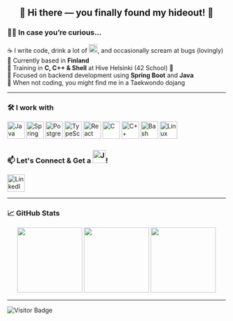 <h2 align="center">👋 Hi there — you finally found my hideout! 🌸</h2>

### 👩‍💻 In case you’re curious...
☕ I write code, drink a lot of <img src="https://cdn.jsdelivr.net/gh/devicons/devicon/icons/java/java-original.svg" height="20" alt="Java" />, and occasionally scream at bugs (lovingly)  
📍 Currently based in **Finland**   
🧠 Training in **C, C++ & Shell** at Hive Helsinki (42 School) 🧪  
🎯 Focused on backend development using **Spring Boot** and **Java**  
🥋 When not coding, you might find me in a Taekwondo dojang

---
### 🛠️ I work with

<p align="left">
  <img src="https://cdn.jsdelivr.net/gh/devicons/devicon/icons/java/java-original.svg" height="40" alt="Java" />
  <img src="https://cdn.jsdelivr.net/gh/devicons/devicon/icons/spring/spring-original.svg" height="40" alt="Spring" />
  <img src="https://cdn.jsdelivr.net/gh/devicons/devicon/icons/postgresql/postgresql-original.svg" height="40" alt="PostgreSQL" />
  <img src="https://cdn.jsdelivr.net/gh/devicons/devicon/icons/typescript/typescript-original.svg" height="40" alt="TypeScript" />
  <img src="https://cdn.jsdelivr.net/gh/devicons/devicon/icons/react/react-original.svg" height="40" alt="React" />
  <img src="https://cdn.jsdelivr.net/gh/devicons/devicon/icons/c/c-original.svg" height="40" alt="C" />
  <img src="https://cdn.jsdelivr.net/gh/devicons/devicon/icons/cplusplus/cplusplus-original.svg" height="40" alt="C++" />
  <img src="https://cdn.jsdelivr.net/gh/devicons/devicon/icons/bash/bash-original.svg" height="40" alt="Bash" />
  <img src="https://cdn.jsdelivr.net/gh/devicons/devicon/icons/linux/linux-original.svg" height="40" alt="Linux" />
</p>

### 📫 Let's Connect & Get a <img src="https://cdn.jsdelivr.net/gh/devicons/devicon/icons/java/java-original.svg" height="30" alt="Java" />!

<p align="left">
  <a href="https://www.linkedin.com/in/hiennguyen95/" target="_blank">
    <img src="https://cdn.jsdelivr.net/gh/devicons/devicon/icons/linkedin/linkedin-original.svg" height="40" alt="LinkedIn" />
  </a>
</p>

---

### 📈 GitHub Stats

<div align="center">
  <img src="https://github-readme-stats.vercel.app/api/top-langs/?username=novth17&layout=compact&theme=radical" height="150"/>
  <img src="https://github-readme-stats.vercel.app/api?username=novth17&show_icons=true&theme=radical" height="150"/>
  <img src="https://github-readme-streak-stats.herokuapp.com/?user=novth17&theme=radical" height="150"/>
</div>


---

![Visitor Badge](https://komarev.com/ghpvc/?username=novth17&style=flat-square)

